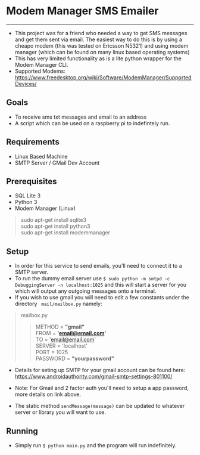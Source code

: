 # Modem Manager SMS Emailer

---

- This project was for a friend who needed a way to get SMS messages and get them sent via email. The easiest way to do this is by using a cheapo modem (this was tested on Ericsson N5321) and using modem manager (which can be found on many linux based operating systems)
- This has very limited functionality as is a lite python wrapper for the Modem Manager CLI.
- Supported Modems: https://www.freedesktop.org/wiki/Software/ModemManager/SupportedDevices/

## Goals

- To receive sms txt messages and email to an address
- A script which can be used on a raspberry pi to indefintely run.

## Requirements

- Linux Based Machine
- SMTP Server / GMail Dev Account

## Prerequisites 

- SQL Lite 3
- Python 3
- Modem Manager (Linux) 
> sudo apt-get install sqlite3 <br>
> sudo apt-get install python3  <br>
> sudo apt-get install modemmanager

## Setup

- In order for this service to send emails, you'll need to connect it to a SMTP server. 
- To run the dummy email server use `$ sudo python -m smtpd -c DebuggingServer -n localhost:1025` and this will start a server for you which will output any outgoing messages onto a terminal.
- If you wish to use gmail you will need to edit a few constants under the directory ` mail/mailbox.py` namely:

> mailbox.py
> > METHOD = **"gmail"** <br>
FROM = **'email@email.com'** <br>
TO = 'email@email.com' <br>
SERVER = 'localhost' <br>
PORT = 1025 <br>
PASSWORD = **"yourpassword"**


- Details for seting up SMTP for your gmail account can be found here: https://www.androidauthority.com/gmail-smtp-settings-801100/

- Note: For Gmail and 2 factor auth you'll need to setup a app password, more details on link above.

- The static method `sendMessage(message)` can be updated to whatever server or library you will want to use.


## Running 

- Simply run `$ python main.py` and the program will run indefinitely.
 